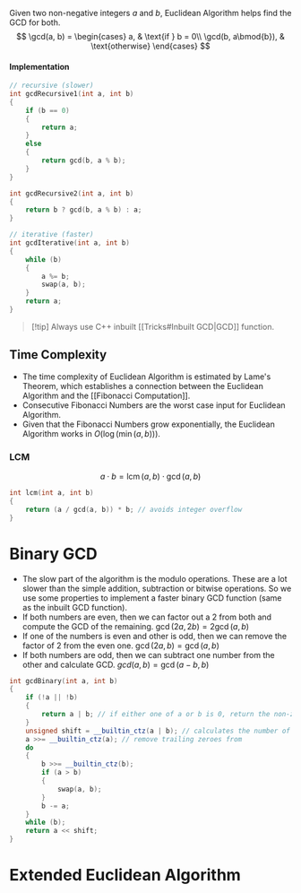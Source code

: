 Given two non-negative integers $a$ and $b$, Euclidean Algorithm helps find the GCD for both.
$$
\gcd(a, b) =
\begin{cases}
a, & \text{if } b = 0\\
\gcd(b, a\bmod{b}), & \text{otherwise}
\end{cases}
$$
#### Implementation
```cpp
// recursive (slower)
int gcdRecursive1(int a, int b)
{
	if (b == 0)
	{
		return a;
	}
	else
	{
		return gcd(b, a % b);
	}
}

int gcdRecursive2(int a, int b)
{
	return b ? gcd(b, a % b) : a;
}

// iterative (faster)
int gcdIterative(int a, int b)
{
	while (b)
	{
		a %= b;
		swap(a, b);
	}
	return a;
}
```

> [!tip] Always use C++ inbuilt [[Tricks#Inbuilt GCD|GCD]] function.
## Time Complexity
- The time complexity of Euclidean Algorithm is estimated by Lame's Theorem, which establishes a connection between the Euclidean Algorithm and the [[Fibonacci Computation]].
- Consecutive Fibonacci Numbers are the worst case input for Euclidean Algorithm.
- Given that the Fibonacci Numbers grow exponentially, the Euclidean Algorithm works in $O\Big(\log\big(\min(a, b)\big)\Big)$.
### LCM
$$
\DeclareMathOperator{\lcm}{lcm}
a\cdot b = \lcm(a,b)\cdot\gcd(a,b)
$$
```cpp
int lcm(int a, int b)
{
	return (a / gcd(a, b)) * b; // avoids integer overflow
}
```
# Binary GCD
- The slow part of the algorithm is the modulo operations. These are a lot slower than the simple addition, subtraction or bitwise operations. So we use some properties to implement a faster binary GCD function (same as the inbuilt GCD function).
- If both numbers are even, then we can factor out a $2$ from both and compute the GCD of the remaining.
  $\gcd(2a, 2b) = 2\gcd(a, b)$
- If one of the numbers is even and other is odd, then we can remove the factor of $2$ from the even one.
  $\gcd(2a, b) = \gcd(a, b)$
- If both numbers are odd, then we can subtract one number from the other and calculate GCD.
  $gcd(a, b) = \gcd(a-b, b)$
```cpp
int gcdBinary(int a, int b)
{
	if (!a || !b)
	{
		return a | b; // if either one of a or b is 0, return the non-zero value
	}
	unsigned shift = __builtin_ctz(a | b); // calculates the number of trailing zeroes in binary form of a | b
	a >>= __builtin_ctz(a); // remove trailing zeroes from 
	do
	{
		b >>= __builtin_ctz(b);
		if (a > b)
		{
			swap(a, b);
		}
		b -= a;
	}
	while (b);
	return a << shift;
}
```
# Extended Euclidean Algorithm
